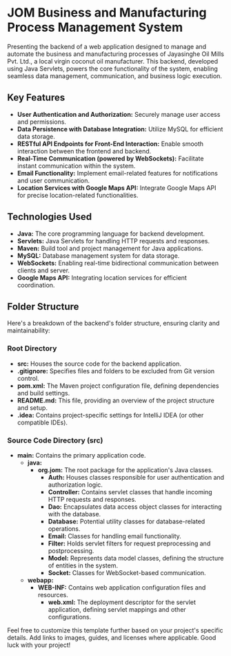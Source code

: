 # JOM Business and Manufacturing Process Management System


Presenting the backend of a web application designed to manage and automate the business and manufacturing processes of Jayasinghe Oil Mills Pvt. Ltd., a local virgin coconut oil manufacturer. This backend, developed using Java Servlets, powers the core functionality of the system, enabling seamless data management, communication, and business logic execution.

## Key Features

- **User Authentication and Authorization:** Securely manage user access and permissions.
- **Data Persistence with Database Integration:** Utilize MySQL for efficient data storage.
- **RESTful API Endpoints for Front-End Interaction:** Enable smooth interaction between the frontend and backend.
- **Real-Time Communication (powered by WebSockets):** Facilitate instant communication within the system.
- **Email Functionality:** Implement email-related features for notifications and user communication.
- **Location Services with Google Maps API:** Integrate Google Maps API for precise location-related functionalities.

## Technologies Used

- **Java:** The core programming language for backend development.
- **Servlets:** Java Servlets for handling HTTP requests and responses.
- **Maven:** Build tool and project management for Java applications.
- **MySQL:** Database management system for data storage.
- **WebSockets:** Enabling real-time bidirectional communication between clients and server.
- **Google Maps API:** Integrating location services for efficient coordination.

## Folder Structure

Here's a breakdown of the backend's folder structure, ensuring clarity and maintainability:

### Root Directory

- **src:** Houses the source code for the backend application.
- **.gitignore:** Specifies files and folders to be excluded from Git version control.
- **pom.xml:** The Maven project configuration file, defining dependencies and build settings.
- **README.md:** This file, providing an overview of the project structure and setup.
- **.idea:** Contains project-specific settings for IntelliJ IDEA (or other compatible IDEs).

### Source Code Directory (src)

- **main:** Contains the primary application code.
  - **java:**
    - **org.jom:** The root package for the application's Java classes.
      - **Auth:** Houses classes responsible for user authentication and authorization logic.
      - **Controller:** Contains servlet classes that handle incoming HTTP requests and responses.
      - **Dao:** Encapsulates data access object classes for interacting with the database.
      - **Database:** Potential utility classes for database-related operations.
      - **Email:** Classes for handling email functionality.
      - **Filter:** Holds servlet filters for request preprocessing and postprocessing.
      - **Model:** Represents data model classes, defining the structure of entities in the system.
      - **Socket:** Classes for WebSocket-based communication.
  - **webapp:**
    - **WEB-INF:** Contains web application configuration files and resources.
      - **web.xml:** The deployment descriptor for the servlet application, defining servlet mappings and other configurations.

Feel free to customize this template further based on your project's specific details. Add links to images, guides, and licenses where applicable. Good luck with your project!
